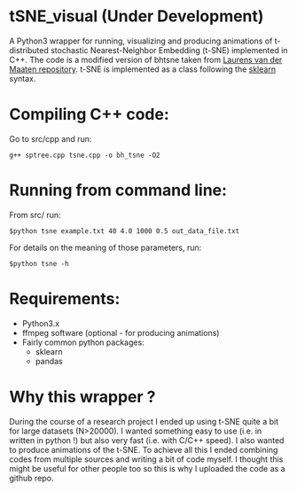 # tSNE_visual (Under Development)
A Python3 wrapper for running, visualizing and producing animations of t-distributed stochastic Nearest-Neighbor Embedding (t-SNE) implemented in C++.
The code is a modified version of bhtsne taken from [Laurens van der Maaten repository](https://github.com/lvdmaaten/bhtsne). t-SNE is implemented as a class following the [sklearn](http://scikit-learn.org/stable/modules/manifold.html#t-distributed-stochastic-neighbor-embedding-t-sne) syntax. 

# Compiling C++ code:
Go to src/cpp and run:
```
g++ sptree.cpp tsne.cpp -o bh_tsne -O2
```

# Running from command line:
From src/ run:
```
$python tsne example.txt 40 4.0 1000 0.5 out_data_file.txt
```

For details on the meaning of those parameters, run:
```
$python tsne -h
```

# Requirements:
- Python3.x
- ffmpeg software (optional - for producing animations)
- Fairly common python packages:
  - sklearn
  - pandas

# Why this wrapper ?
During the course of a research project I ended up using t-SNE quite a bit for large datasets (N>20000). I wanted something 
easy to use (i.e. in written in python !) but also very fast (i.e. with C/C++ speed). I also wanted to produce animations 
of the t-SNE. To achieve all this I ended combining codes from multiple sources and writing a bit of code myself. I thought this
might be useful for other people too so this is why I uploaded the code as a github repo.

